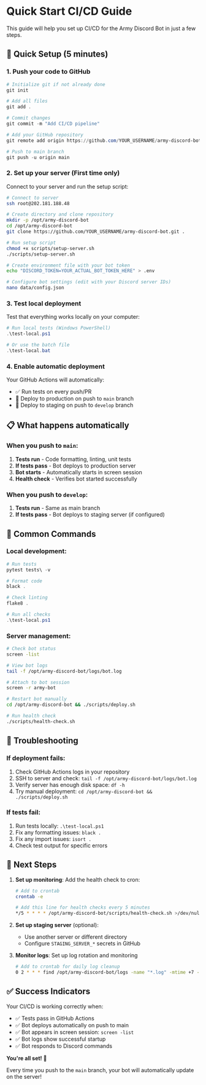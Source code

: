 # Quick Start CI/CD Guide

This guide will help you set up CI/CD for the Army Discord Bot in just a few steps.

## 🚀 Quick Setup (5 minutes)

### 1. Push your code to GitHub
```powershell
# Initialize git if not already done
git init

# Add all files
git add .

# Commit changes
git commit -m "Add CI/CD pipeline"

# Add your GitHub repository
git remote add origin https://github.com/YOUR_USERNAME/army-discord-bot.git

# Push to main branch
git push -u origin main
```

### 2. Set up your server (First time only)
Connect to your server and run the setup script:

```bash
# Connect to server
ssh root@202.181.188.48

# Create directory and clone repository
mkdir -p /opt/army-discord-bot
cd /opt/army-discord-bot
git clone https://github.com/YOUR_USERNAME/army-discord-bot.git .

# Run setup script
chmod +x scripts/setup-server.sh
./scripts/setup-server.sh

# Create environment file with your bot token
echo "DISCORD_TOKEN=YOUR_ACTUAL_BOT_TOKEN_HERE" > .env

# Configure bot settings (edit with your Discord server IDs)
nano data/config.json
```

### 3. Test local deployment
Test that everything works locally on your computer:

```powershell
# Run local tests (Windows PowerShell)
.\test-local.ps1

# Or use the batch file
.\test-local.bat
```

### 4. Enable automatic deployment
Your GitHub Actions will automatically:
- ✅ Run tests on every push/PR
- 🚀 Deploy to production on push to `main` branch  
- 🧪 Deploy to staging on push to `develop` branch

## 📋 What happens automatically

### When you push to `main`:
1. **Tests run** - Code formatting, linting, unit tests
2. **If tests pass** - Bot deploys to production server
3. **Bot starts** - Automatically starts in screen session
4. **Health check** - Verifies bot started successfully

### When you push to `develop`:
1. **Tests run** - Same as main branch
2. **If tests pass** - Bot deploys to staging server (if configured)

## 🔧 Common Commands

### Local development:
```powershell
# Run tests
pytest tests\ -v

# Format code
black .

# Check linting
flake8 .

# Run all checks
.\test-local.ps1
```

### Server management:
```bash
# Check bot status
screen -list

# View bot logs
tail -f /opt/army-discord-bot/logs/bot.log

# Attach to bot session
screen -r army-bot

# Restart bot manually
cd /opt/army-discord-bot && ./scripts/deploy.sh

# Run health check
./scripts/health-check.sh
```

## 🐛 Troubleshooting

### If deployment fails:
1. Check GitHub Actions logs in your repository
2. SSH to server and check: `tail -f /opt/army-discord-bot/logs/bot.log`
3. Verify server has enough disk space: `df -h`
4. Try manual deployment: `cd /opt/army-discord-bot && ./scripts/deploy.sh`

### If tests fail:
1. Run tests locally: `.\test-local.ps1`
2. Fix any formatting issues: `black .`
3. Fix any import issues: `isort .`
4. Check test output for specific errors

## 🎯 Next Steps

1. **Set up monitoring**: Add the health check to cron:
   ```bash
   # Add to crontab
   crontab -e
   
   # Add this line for health checks every 5 minutes
   */5 * * * * /opt/army-discord-bot/scripts/health-check.sh >/dev/null 2>&1
   ```

2. **Set up staging server** (optional):
   - Use another server or different directory
   - Configure `STAGING_SERVER_*` secrets in GitHub

3. **Monitor logs**: Set up log rotation and monitoring
   ```bash
   # Add to crontab for daily log cleanup
   0 2 * * * find /opt/army-discord-bot/logs -name "*.log" -mtime +7 -delete
   ```

## ✅ Success Indicators

Your CI/CD is working correctly when:
- ✅ Tests pass in GitHub Actions
- ✅ Bot deploys automatically on push to main
- ✅ Bot appears in screen session: `screen -list`
- ✅ Bot logs show successful startup
- ✅ Bot responds to Discord commands

**You're all set! 🎉**

Every time you push to the `main` branch, your bot will automatically update on the server!
